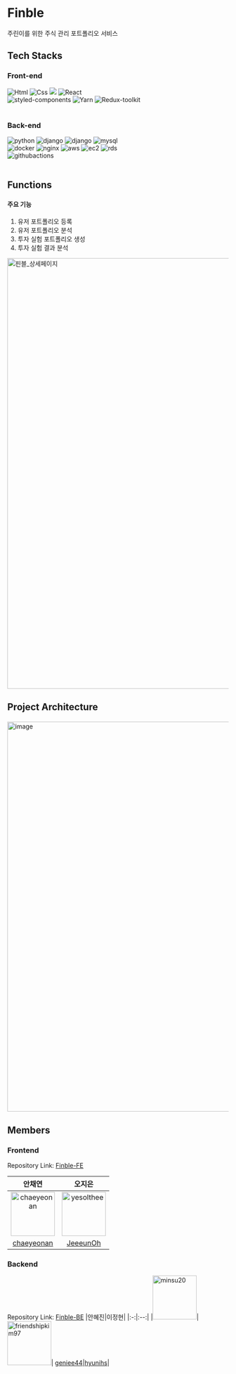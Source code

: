 # Finble
주린이를 위한 주식 관리 포트폴리오 서비스


## Tech Stacks </p>

### Front-end </p>
<div>
    <img alt="Html" src ="https://img.shields.io/badge/HTML5-E34F26.svg?&style=round-square&logo=HTML5&logoColor=white"/>
    <img alt="Css" src ="https://img.shields.io/badge/CSS3-1572B6.svg?&style=round-square&logo=CSS3&logoColor=white"/>
    <img src="https://img.shields.io/badge/TypeScript-3776AB?style=round-square&logo=TypeScript&logoColor=white">
    <img alt="React" src ="https://img.shields.io/badge/React-87CEFA.svg?&style=round-square&logo=REACT&logoColor=white"/>
  </div>

<div>
    <img alt="styled-components" src ="https://img.shields.io/badge/styled-components-DB7093.svg?&style=round-square&logo=styled-components&logoColor=white"/>
    <img alt="Yarn" src ="https://img.shields.io/badge/Yarn-2C8EBB.svg?&style=round-square&logo=Yarn&logoColor=white"/>
    <img alt="Redux-toolkit" src ="https://img.shields.io/badge/Redux toolkit-764ABC.svg?&style=round-square&logo=Redux&logoColor=white"/>
  </div>

<br>

### Back-end </p>

<div>
    <img alt="python" src ="https://img.shields.io/badge/python-3776AB.svg?&style=round-square&logo=python&logoColor=white"/>
    <img alt="django" src ="https://img.shields.io/badge/django-092E20.svg?&style=round-square&logo=django&logoColor=white"/>
    <img alt="django" src ="https://img.shields.io/badge/django rest framework-092E20.svg?&style=round-square&logo=django&logoColor=white"/>
    <img alt="mysql" src = "https://img.shields.io/badge/mysql-4479A1?style=round-square&logo=mysql&logoColor=white">
<div>
    <img alt="docker" src ="https://img.shields.io/badge/docker-2496ED.svg?&style=round-square&logo=docker&logoColor=white"/>
    <img alt="nginx" src ="https://img.shields.io/badge/nginx-009639?style=round-square&logo=nginx&logoColor=white">
    <img alt="aws" src ="https://img.shields.io/badge/aws-232F3E?style=round-square&logo=amazonaws&logoColor=white">
    <img alt="ec2" src ="https://img.shields.io/badge/amazonec2-FF9900?style=round-square&logo=amazonec2&logoColor=white">
    <img alt="rds" src ="https://img.shields.io/badge/amazonrds-527FFF?style=round-square&logo=amazonrds&logoColor=white">
<div>
    <img alt="githubactions" src ="https://img.shields.io/badge/githubactions-2088FF?style=round-square&logo=githubactions&logoColor=white">
  </div>

<br>

## Functions </p>
#### 주요 기능
1. 유저 포트폴리오 등록
2. 유저 포트폴리오 분석
2. 투자 실험 포트폴리오 생성
3. 투자 실험 결과 분석

<img width="980" alt="핀블_상세페이지" src="https://github.com/finble-dev/.github/assets/86969518/10a0c95d-6514-43a3-8747-b16a9265ebc6">

## Project Architecture </p>
<img width="887" alt="image" src="https://user-images.githubusercontent.com/65931227/218295274-81b71e8c-95fe-40cf-b4b1-3240e50d2f33.png">

<br>

## Members</p>

### Frontend
Repository Link: [Finble-FE](https://github.com/finble-dev/Finble-FE)

|안채연|오지은|
|:-:|:---:|
|<img src="https://avatars.githubusercontent.com/u/90609254?v=4" alt="chaeyeonan" width="100" height="100">|<img src="https://avatars.githubusercontent.com/u/100078144?v=4" alt="yesolthee" width="100" height="100">
|[chaeyeonan](https://github.com/chaeyeonan)|[JeeeunOh](https://github.com/JeeeunOh)|

### Backend
Repository Link: [Finble-BE](https://github.com/finble-dev/Finble-BE)
|안혜진|이정현|
|:-:|:--:|
|<img src="https://avatars.githubusercontent.com/u/86006389?v=4" alt="minsu20" width="100" height="100">|<img src="https://avatars.githubusercontent.com/u/61726631?v=4" alt="friendshipkim97" width="100" height="100">|
[geniee44](https://github.com/geniee44)|[hyunihs](https://github.com/hyunihs)|
